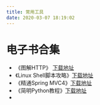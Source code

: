 ```yaml
---
title: 常用工具
date: 2020-03-07 18:19:02
---
```

# 电子书合集

 - 《图解HTTP》 [下载地址](https://yun.zhanghanlun.xyz/index.php/s/rsW6PNE7d6H6zc4/)
 - 《Linux Shell脚本攻略》[下载地址](https://yun.zhanghanlun.xyz/index.php/s/qgWM3K7AQ4jtmN9)
 - 《精通Spring MVC4》[下载地址](https://yun.zhanghanlun.xyz/index.php/s/riHpt4nbqWkkz8K)
 - 《简明Python教程》[下载地址](https://yun.zhanghanlun.xyz/index.php/s/Q5fB9RqbKEKFnwx)
 - 